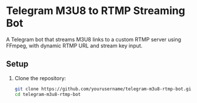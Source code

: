 # Telegram M3U8 to RTMP Streaming Bot

A Telegram bot that streams M3U8 links to a custom RTMP server using FFmpeg, with dynamic RTMP URL and stream key input.

## Setup
1. Clone the repository:
   ```bash
   git clone https://github.com/yourusername/telegram-m3u8-rtmp-bot.git
   cd telegram-m3u8-rtmp-bot
